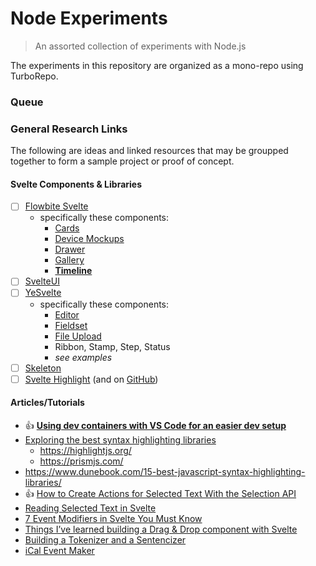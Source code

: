 # Node Experiments

> An assorted collection of experiments with Node.js

The experiments in this repository are organized as a mono-repo using TurboRepo.

### Queue


### General Research Links

The following are ideas and linked resources that may be groupped together to form a sample project or proof of concept.

#### Svelte Components & Libraries

- [ ] [Flowbite Svelte](https://flowbite-svelte.com/)
  - specifically these components:
    - [Cards](https://flowbite-svelte.com/docs/components/card)
    - [Device Mockups](https://flowbite-svelte.com/docs/components/device-mockups)
    - [Drawer](https://flowbite-svelte.com/docs/components/drawer)
    - [Gallery](https://flowbite-svelte.com/docs/components/gallery)
    - [**Timeline**](https://flowbite-svelte.com/docs/components/timeline)
- [ ] [SvelteUI](https://www.svelteui.org/)
- [ ] [YeSvelte](https://www.yesvelte.com/)
  - specifically these components:
    - [Editor](https://www.yesvelte.com/docs/editor)
    - [Fieldset](https://www.yesvelte.com/docs/form/form-fieldset)
    - [File Upload](https://www.yesvelte.com/docs/file-upload)
    - Ribbon, Stamp, Step, Status
    - *see examples*
- [ ] [Skeleton](https://www.skeleton.dev/actions/clipboard)
- [ ] [Svelte Highlight](https://svhe.onrender.com/) (and on [GitHub](https://github.com/metonym/svelte-highlight))

#### Articles/Tutorials

- :+1: [**Using dev containers with VS Code for an easier dev setup**](https://blog.logrocket.com/using-dev-containers-vs-code-easier-dev-setup/)
- [Exploring the best syntax highlighting libraries](https://blog.logrocket.com/exploring-best-syntax-highlighting-libraries/)
  - https://highlightjs.org/
  - https://prismjs.com/
- https://www.dunebook.com/15-best-javascript-syntax-highlighting-libraries/
- :+1: [How to Create Actions for Selected Text With the Selection API](https://css-tricks.com/how-to-create-actions-for-selected-text-with-the-selection-api/)
- [Reading Selected Text in Svelte](https://natclark.com/tutorials/svelte-selected-text/)
- [7 Event Modifiers in Svelte You Must Know](https://dev.to/tanhauhau/7-event-modifiers-in-svelte-you-must-know-27oc)
- [Things I’ve learned building a Drag & Drop component with Svelte](https://medium.com/codex/things-ive-learned-building-a-drag-drop-component-with-svelte-2ad9169f1aff)
- [Building a Tokenizer and a Sentencizer](https://medium.com/analytics-vidhya/tokenization-building-a-tokenizer-and-a-sentencizer-c19a00393c19)
- [iCal Event Maker](https://ical.marudot.com/)



